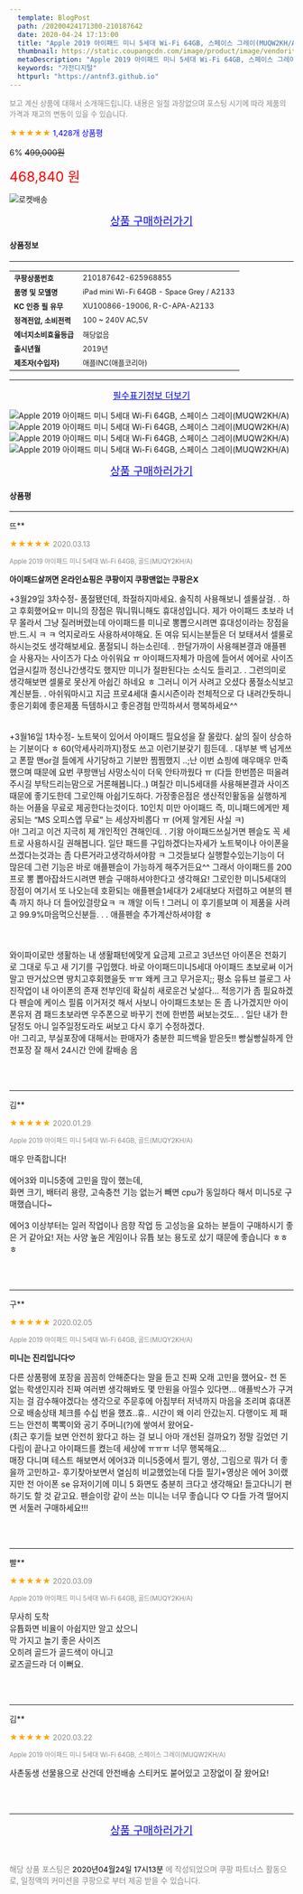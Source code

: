 ```yaml
---
  template: BlogPost
  path: /20200424171300-210187642
  date: 2020-04-24 17:13:00
  title: "Apple 2019 아이패드 미니 5세대 Wi-Fi 64GB, 스페이스 그레이(MUQW2KH/A)"
  thumbnail: https://static.coupangcdn.com/image/product/image/vendoritem/2019/04/29/4643885411/325fd66a-cb99-4a2a-8005-f35e4063e88c.jpg
  metaDescription: "Apple 2019 아이패드 미니 5세대 Wi-Fi 64GB, 스페이스 그레이(MUQW2KH/A),가전디지털"
  keywords: "가전디지털"
  httpurl: "https://antnf3.github.io"
---
```

  
<span style="color: #888;font-size:0.8rem">보고 계신 상품에 대해서 소개해드립니다.
내용은 일절 과장없으며 포스팅 시기에 따라 제품의 가격과 재고의 변동이 있을 수 있습니다.</span>
  
<span style="color: orange;">★★★★★</span> <span style="color: blue;font-size: 0.85rem;">1,428개 상품평</span>

<span style="font-size: 0.9rem">6%</span> <span style="font-size: 0.9rem">~~499,000원~~</span>

<span style="color: red;font-size: 1.5rem;">468,840 원</span>

![로켓배송](https://postfiles.pstatic.net/MjAyMDA0MTBfMjcz/MDAxNTg2NDQ1OTAwMDc5.1T-Iy6-X12_V8iyof2OtSqUCu6urPUUOnjG41kbMy_kg.c1eqxaGayJ1XX0TGV24QXbZg9dvQ9C_dYZx39G_Z7Wog.PNG.cigshop2/rocket_logo.png?type=w773)

<p align="center"><a href="http://me2.do/xjNpDHBl" style="font-size: 1.2rem; color: blue;">상품 구매하러가기</a></p>

#### 상품정보

---

|                  |                       |
| ---------------- | --------------------- |
| **<span style="font-size:0.8rem;">쿠팡상품번호</span>** | <span style="font-size:0.8rem;">210187642-625968855</span> |
| **<span style="font-size:0.8rem;">품명 및 모델명</span>**    | <span style="font-size:0.8rem;">iPad mini Wi-Fi 64GB - Space Grey / A2133</span>        |
| **<span style="font-size:0.8rem;">KC 인증 필 유무</span>**    | <span style="font-size:0.8rem;">XU100866-19006, R-C-APA-A2133</span>        |
| **<span style="font-size:0.8rem;">정격전압, 소비전력</span>**    | <span style="font-size:0.8rem;">100 ~ 240V AC,5V</span>        |
| **<span style="font-size:0.8rem;">에너지소비효율등급</span>**    | <span style="font-size:0.8rem;">해당없음</span>        |
| **<span style="font-size:0.8rem;">출시년월</span>**    | <span style="font-size:0.8rem;">2019년</span>        |
| **<span style="font-size:0.8rem;">제조자(수입자)</span>**    | <span style="font-size:0.8rem;">애플INC(애플코리아)</span>        |







---

<p align="center"><a href="http://me2.do/xjNpDHBl" style="font-size: 1rem; color: blue;">필수표기정보 더보기</a></p>

![Apple 2019 아이패드 미니 5세대 Wi-Fi 64GB, 스페이스 그레이(MUQW2KH/A)](http://thumbnail6.coupangcdn.com/thumbnails/remote/q89/image/product/content/vendorItem/2019/09/09/625968855/961bd82b-df7a-4684-baea-cbaaa9008faa.jpg)
![Apple 2019 아이패드 미니 5세대 Wi-Fi 64GB, 스페이스 그레이(MUQW2KH/A)](http://thumbnail6.coupangcdn.com/thumbnails/remote/q89/image/product/content/vendorItem/2019/04/29/625968855/3676f271-cb97-4972-8c0a-724fc7ecd169.jpg)
![Apple 2019 아이패드 미니 5세대 Wi-Fi 64GB, 스페이스 그레이(MUQW2KH/A)](http://thumbnail8.coupangcdn.com/thumbnails/remote/q89/image/product/content/vendorItem/2019/04/29/625968855/61f32f5f-3978-48c7-954b-0b1951c17e75.jpg)
![Apple 2019 아이패드 미니 5세대 Wi-Fi 64GB, 스페이스 그레이(MUQW2KH/A)](http://thumbnail8.coupangcdn.com/thumbnails/remote/q89/image/product/content/vendorItem/2019/04/29/625968855/0ce53a6e-2110-4318-a31e-e30a49d4cc4a.jpg)

<p align="center"><a href="http://me2.do/xjNpDHBl" style="font-size: 1.2rem; color: blue;">상품 구매하러가기</a></p>

#### 상품평
  
---
  
뜨**
    
<span style="color: orange;">★★★★★</span> <span style="font-size:0.8rem;color: #888;">2020.03.13</span>
    
<span style="color: #888;font-size:0.7rem">Apple 2019 아이패드 미니 5세대 Wi-Fi 64GB, 골드(MUQY2KH/A)</span>
    
<span style="font-size:0.85rem">**아이패드살꺼면 온라인쇼핑은 쿠팡이지 쿠팡맨없는 쿠팡은X**</span>
    
<span style="font-size: 0.9rem;">+3월29일 3차수정-  품절됐던데, 좌절하지마세요. 솔직히 사용해보니 셀룰살걸. . 하고 후회했어요ㅠ  미니의 장점은 뭐니뭐니해도 휴대성입니다. 제가 아이패드 초보라 너무 몰라서 그냥 질러버렸는데 아이패드를 미니로 뽕뽑으시려면 휴대성이라는 장점을 반.드.시 ㅋ ㅋ 억지로라도 사용하셔야해요. 돈 여유 되시는분들은 더 보태셔서 셀룰로 하시는것도 생각해보세요. 품절되니 하는소린데. . 한달가까이 사용해본결과 애플펜슬 사용자는 사이즈가 다소 아쉬워요 ㅠ 아이패드자체가 마음에 들어서 에어로 사이즈 업글시킬까 정신나간생각도 했지만 미니가 절판된다는 소식도 들리고. . 그런의미로 생각해보면 셀룰로 못산게 아쉽긴 하네요 ㅎ 그러니 이거 사려고 오셨다 품절소식보고계신분들. . 아쉬워마시고 지금 프로4세대 출시시즌이라 전체적으로 다 내려간듯하니 좋은기회에 좋은제품 득템하시고 좋은경험 만끽하셔서 행복하세요^^ <br/><br/><br/>+3월16일 1차수정-  노트북이 있어서 아이패드 필요성을 잘 몰랐다. 삶의 질이 상승하는 기분이다 ㅎ 60(악세사리까지)정도 쓰고 이런기분갖기 힘든데. . 대부분 백 넘게쓰고 폰팔 맨or걸 들에게 사기당하고 기분만 찜찜했지 ..;난 이번 쇼핑에 매우매우 만족했으며 때문에 요번 쿠팡맨님 사망소식이 더욱 안타까웠다 ㅠ (다들 한번쯤은 떠올려주시길 부탁드리는맘으로 거론해봅니다..) 며칠간 미니5세대를 사용해본결과 사이즈때문에 좋기도한데 그로인해 아쉽기도하다. 가장좋은점은 생산적인활동을 실행하게하는 어플을 무료로 제공한다는것이다. 10인치 미만 아이패드 즉, 미니패드에게만 제공되는 “MS 오피스앱 무료” 는 세상자비롭다 ㅠ (어제 알게된 사실 ㅋ)  <br/>아! 그리고 이건 지극히 제 개인적인 견해인데. . 기왕 아이패드쓰실거면 펜슬도 꼭 세트로 사용하시길 권해봅니다. 일단 패드를 구입하겠다는자세가 노트북이나 아이폰을쓰겠다는것과는 좀 다른거라고생각하셔야함 ㅋ 그것들보다 실행할수있는기능이 더 많은데 그런 기능은 바로 애플펜슬이 가능하게 해주거든요^^ 그래서 아이패드를 200프로 뽕 뽑아잡솨드시려면 펜슬 구매하셔야한다고 생각해요! 그로인한 미니5세대의 장점이 여기서 또 나오는데  호환되는 애플펜슬1세대가 2세대보다 저렴하고  여분의 펜촉 까지 하나 더 들어있걸랑요ㅋ ㅋ 깨알 이득 ! 그러니 이 후기를보며 이 제품을 사려고 99.9%마음먹으신분들. . . 애플펜슬 추가계산하셔야함 ㅎ<br/><br/><br/><br/>와이파이로만 생활하는 내 생활패턴에맞게 요금제 고르고 3년쓰던 아이폰은 전화기로 그대로 두고 새 기기를 구입했다. 바로 아이패드미니5세대 아이패드 초보로써 이거말고 딴거샀으면 땅치고후회했을듯 ㅠㅠ 왜케 크고 무거운지;; 평소 유튜브 블로그 사진작업이 내 아이폰의 존재 전부인데 확실히 새로운건 낯설다... 적응기가 좀 필요하겠다 펜슬에 케이스 필름 이거저것 해서 사보니 아이패드초보는 돈 좀 나가겠지만 아이폰유저 겸 패드초보라면 우주폰으로 바꾸기 전에 한번쯤 써보는것도.. .  일단 내가 한달정도 아니 일주일정도라도 써보고 다시 후기 수정하겠다.<br/>아! 그리고, 부실포장에 대해서는 판매자가 충분한 피드백을 받은듯!! 빵실빵실하게 안전포장 잘 해서 24시간 안에 칼배송 옴</span>
    
<br>
<br>

---
  
김**
    
<span style="color: orange;">★★★★★</span> <span style="font-size:0.8rem;color: #888;">2020.01.29</span>
    
<span style="color: #888;font-size:0.7rem">Apple 2019 아이패드 미니 5세대 Wi-Fi 64GB, 골드(MUQY2KH/A)</span>
    

    
<span style="font-size: 0.9rem;">매우 만족합니다!<br/><br/>에어3와 미니5중에 고민을 많이 했는데,<br/>화면 크기, 배터리 용량, 고속충전 기능 없는거 빼면 cpu가 동일하다 해서 미니5로 구매했습니다~<br/><br/>에어3 이상부터는 일러 작업이나 음향 작업 등 고성능을 요하는 분들이 구매하시기 좋은 거 같아요! 저는 사양 높은 게임이나 유튭 보는 용도로 샀기 때문에 좋습니다 ㅎㅎㅎ</span>
    
<br>
<br>

---
  
구**
    
<span style="color: orange;">★★★★★</span> <span style="font-size:0.8rem;color: #888;">2020.02.05</span>
    
<span style="color: #888;font-size:0.7rem">Apple 2019 아이패드 미니 5세대 Wi-Fi 64GB, 골드(MUQY2KH/A)</span>
    
<span style="font-size:0.85rem">**미니는 진리입니다♡**</span>
    
<span style="font-size: 0.9rem;">다른 상품평에 포장을 꼼꼼히 안해준다는 말을 듣고 진짜 오래 고민을 했어요- 전 돈 없는 학생인지라 진짜 여러번 생각해봐도 몇 만원을 아낄수 있다면... 애플박스가 구겨지는 걸 감수해야겠다는 생각으로 주문후에 아침부터 저녁까지 마음을 조리며 휴대폰으로 배송상태 체크를 수십 번을 했죠..휴.. 시간이 왜 이리 안갔는지. 다행이도 제 패드는 안전히 뽁뽁이와 공기 주머니(?)에 쌓여서 왔어요- <br/>(최근 후기들 보면 안전히 왔다고 하는 걸 보니 아마 개선된 걸까요?) 정말 길었던 기다림이 끝나고 아이패드를 켰는데 세상에 ㅠㅠㅠ 너무 행복해요...<br/>매장 다니며 테스트 해보면서 에어3과 미니5중에서 필기, 영상, 그림으로 뭐가 더 좋을까 고민하고- 후기찾아보면서 열심히 비교했었는데 다들 필기+영상은 에어 3이랬지만 전 아이폰 se 유저이기에 미니 5 화면도 충분히 크다고 생각해요! 들고다니기 편하기도 할 것 같고요. 펜슬이랑 같이 쓰는 미니는 너무 좋습니다 ♡ 다들 가격 떨어지면 서둘러 구매하세요!!!</span>
    
<br>
<br>

---
  
빨**
    
<span style="color: orange;">★★★★★</span> <span style="font-size:0.8rem;color: #888;">2020.03.09</span>
    
<span style="color: #888;font-size:0.7rem">Apple 2019 아이패드 미니 5세대 Wi-Fi 64GB, 골드(MUQY2KH/A)</span>
    

    
<span style="font-size: 0.9rem;">무사히 도착<br/>유튭화면 비율이 아쉽지만 알고 샀으니 <br/>막 가지고 놀기 좋은 사이즈<br/>오히려 골드가 골드색이 아니고<br/>로즈골드라 더 이뻐요.</span>
    
<br>
<br>

---
  
김**
    
<span style="color: orange;">★★★★★</span> <span style="font-size:0.8rem;color: #888;">2020.03.22</span>
    
<span style="color: #888;font-size:0.7rem">Apple 2019 아이패드 미니 5세대 Wi-Fi 64GB, 스페이스 그레이(MUQW2KH/A)</span>
    

    
<span style="font-size: 0.9rem;">사촌동생 선물용으로 산건데 안전배송 스티커도 붙어있고 고장없이 잘 왔어요!</span>
    
<br>
<br>


  
---
  
<p align="center"><a href="http://me2.do/xjNpDHBl" style="font-size: 1.2rem; color: blue;">상품 구매하러가기</a></p>
  
<br>
  
<span style="font-size: 0.85rem; color: #888;">해당 상품 포스팅은 <span style="color: #000;"> 2020년04월24일 17시13분 </span> 에 작성되었으며 쿠팡 파트너스 활동으로, 일정액의 커미션을 쿠팡으로 부터 제공 받을 수 있습니다.</span>